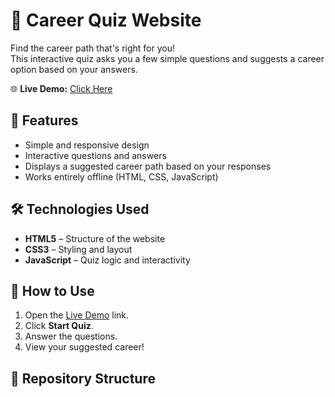 # 🎯 Career Quiz Website  

Find the career path that's right for you!  
This interactive quiz asks you a few simple questions and suggests a career option based on your answers.  

🌐 **Live Demo:** [Click Here](https://zobiyashaikhh.github.io/Career-quiz-/)  

## 📌 Features
- Simple and responsive design  
- Interactive questions and answers  
- Displays a suggested career path based on your responses  
- Works entirely offline (HTML, CSS, JavaScript)  

## 🛠 Technologies Used
- **HTML5** – Structure of the website  
- **CSS3** – Styling and layout  
- **JavaScript** – Quiz logic and interactivity  

## 🚀 How to Use
1. Open the [Live Demo](https://zobiyashaikhh.github.io/Career-quiz-/) link.  
2. Click **Start Quiz**.  
3. Answer the questions.  
4. View your suggested career!  

## 📂 Repository Structure
